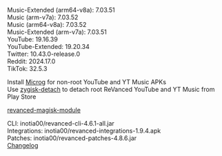Music-Extended (arm64-v8a): 7.03.51  
Music (arm-v7a): 7.03.52  
Music (arm64-v8a): 7.03.52  
Music-Extended (arm-v7a): 7.03.51  
YouTube: 19.16.39  
YouTube-Extended: 19.20.34  
Twitter: 10.43.0-release.0  
Reddit: 2024.17.0  
TikTok: 32.5.3  

Install [Microg](https://github.com/ReVanced/GmsCore/releases) for non-root YouTube and YT Music APKs  
Use [zygisk-detach](https://github.com/j-hc/zygisk-detach) to detach root ReVanced YouTube and YT Music from Play Store  

[revanced-magisk-module](https://github.com/j-hc/revanced-magisk-module)
  
CLI: inotia00/revanced-cli-4.6.1-all.jar  
Integrations: inotia00/revanced-integrations-1.9.4.apk  
Patches: inotia00/revanced-patches-4.8.6.jar  
[Changelog](https://github.com/inotia00/revanced-patches/releases/tag/v4.8.6)  
